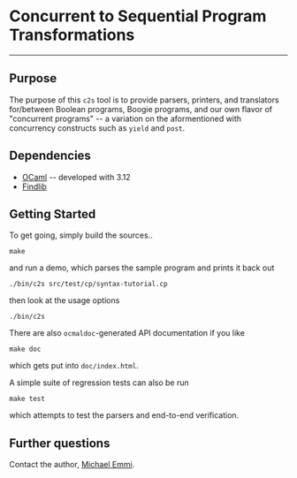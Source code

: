 # Concurrent to Sequential Program Transformations #

---

## Purpose ##

The purpose of this `c2s` tool is to provide parsers, printers, and
translators for/between Boolean programs, Boogie programs, and our own flavor
of "concurrent programs" -- a variation on the aformentioned with concurrency
constructs such as `yield` and `post`.

## Dependencies ##

* [OCaml][ocaml] -- developed with 3.12
* [Findlib][findlib]

## Getting Started ##

To get going, simply build the sources..

	make
	   
and run a demo, which parses the sample program and prints it back out

	./bin/c2s src/test/cp/syntax-tutorial.cp

then look at the usage options 

	./bin/c2s

There are also `ocmaldoc`-generated API documentation if you like

	make doc

which gets put into `doc/index.html`.

A simple suite of regression tests can also be run

	make test

which attempts to test the parsers and end-to-end verification.

## Further questions ##

Contact the author, [Michael Emmi][email].


[ocaml]:http://caml.inria.fr/ocaml/index.en.html
[findlib]:http://projects.camlcity.org/projects/findlib.html
[ounit]:http://ounit.forge.ocamlcore.org/
[email]:mailto:michael.emmi@gmail.com
